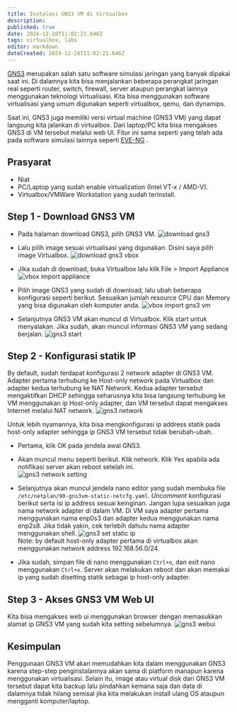 ```yaml
---
title: Instalasi GNS3 VM di Virtualbox
description: 
published: true
date: 2024-12-28T11:02:21.646Z
tags: virtualbox, labs
editor: markdown
dateCreated: 2024-12-28T11:02:21.646Z
---
```


[GNS3](https://www.gns3.com/) merupakan salah satu software simulasi jaringan yang banyak dipakai saat ini. Di dalamnya kita bisa menjalankan beberapa perangkat jaringan real seperti router, switch, firewall, server ataupun perangkat lainnya menggunakan teknologi virtualisasi. Kita bisa menggunakan software virtualisasi yang umum digunakan seperti virtualbox, qemu, dan dynamips.

Saat ini, GNS3 juga memiliki versi virtual machine (GNS3 VM) yang dapat langsung kita jalankan di virtualbox. Dari laptop/PC kita bisa mengakses GNS3 di VM tersebut melalui web UI. Fitur ini sama seperti yang telah ada pada software simulasi lainnya seperti [EVE-NG](https://www.eve-ng.net/) .

## Prasyarat
- Niat
- PC/Laptop yang sudah enable virtualization (Intel VT-x / AMD-V).
- Virtualbox/VMWare Workstation yang sudah terinstall.

## Step 1 - Download GNS3 VM
- Pada halaman download GNS3, pilih GNS3 VM.
![download gns3](https://res.cloudinary.com/peladen/image/upload/v1612739828/peladen/2021/05/download_gns3vm_01.png "download gns3")

- Lalu pilih image sesuai virtualisasi yang digunakan. Disini saya pilih image Virtualbox.
![download gns3 vbox](https://res.cloudinary.com/peladen/image/upload/v1612739828/peladen/2021/05/download_gns3vm_02.png "download gns3 vbox")

- Jika sudah di download, buka Virtualbox lalu klik File > Import Appliance
![vbox import appliance](https://res.cloudinary.com/peladen/image/upload/v1612739828/peladen/2021/05/vbox_import.png "vbox import appliance")

- Pilih image GNS3 yang sudah di download, lalu ubah beberapa konfigurasi seperti berikut. Sesuaikan jumlah resource CPU dan Memory yang bisa digunakan oleh komputer anda.
![vbox import gns3 vm](https://res.cloudinary.com/peladen/image/upload/v1612739828/peladen/2021/05/vbox_import2.png "vbox import gns3 vm")

- Selanjutnya GNS3 VM akan muncul di Virtualbox. Klik start untuk menyalakan. Jika sudah, akan muncul informasi GNS3 VM yang sedang berjalan.
![gns3 start](https://res.cloudinary.com/peladen/image/upload/v1612739828/peladen/2021/05/gns3vm_start.png "gns3 start")

## Step 2 - Konfigurasi statik IP
By default, sudah terdapat konfigurasi 2 network adapter di GNS3 VM. Adapter pertama terhubung ke Host-only network pada Virtualbox dan adapter kedua terhubung ke NAT Network. Kedua adapter tersebut mengaktifkan DHCP sehingga seharusnya kita bisa langsung terhubung ke VM menggunakan ip Host-only adapter, dan VM tersebut dapat mengakses Internet melalui NAT network.
![gns3 network](https://res.cloudinary.com/peladen/image/upload/v1612739828/peladen/2021/05/gns3vm_net.png "gns3 network")

Untuk lebih nyamannya, kita bisa mengkonfigurasi ip address statik pada host-only adapter sehingga ip GNS3 VM tersebut tidak berubah-ubah.

- Pertama, klik OK pada jendela awal GNS3.
- Akan muncul menu seperti berikut. Klik network. Klik Yes apabila ada notifikasi server akan reboot setelah ini.<br>
![gns3 network setting](https://res.cloudinary.com/peladen/image/upload/v1612739828/peladen/2021/05/gns3vm_netsetting.png "gns3 network setting")

- Selanjutnya akan muncul jendela nano editor yang sudah membuka file `/etc/netplan/90-gns3vm-static-netcfg.yaml`. *Uncomment* konfigurasi berikut serta isi ip address sesuai keinginan. Jangan lupa sesuaikan juga nama network adapter di dalam VM. Di VM saya adapter pertama menggunakan nama enp0s3 dan adapter kedua menggunakan nama enp2s8. Jika tidak yakin, cek terlebih dahulu nama adapter menggunakan shell.
![gns3 set static ip](https://res.cloudinary.com/peladen/image/upload/v1612739828/peladen/2021/05/gns3vm_static_ip.png "gns3 set static ip")<br>
Note: by default host-only adapter pertama di virtualbox akan menggunakan network address 192.168.56.0/24.

- Jika sudah, simpan file di nano menggunakan `Ctrl+o`, dan exit nano menggunakan `Ctrl+x`. Server akan melakukan reboot dan akan memakai ip yang sudah disetting statik sebagai ip host-only adapter.

## Step 3 - Akses GNS3 VM Web UI
Kita bisa mengakses web ui menggunakan browser dengan memasukkan alamat ip GNS3 VM yang sudah kita setting sebelumnya.
![gns3 webui](https://res.cloudinary.com/peladen/image/upload/v1612739828/peladen/2021/05/gns3_webui.png "gns3 set webui")

## Kesimpulan
Penggunaan GNS3 VM akan memudahkan kita dalam menggunakan GNS3 karena step-step penginstalannya akan sama di platform manapun karena menggunakan virtualisasi. Selain itu, image atau virtual disk dari GNS3 VM tersebut dapat kita backup lalu pindahkan kemana saja dan data di dalamnya tidak hilang semisal jika kita melakukan install ulang OS ataupun mengganti komputer/laptop.